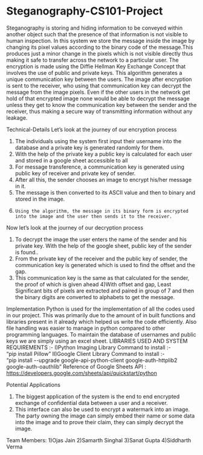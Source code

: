 # Steganography-CS101-Project
Steganography is storing and hiding information to be conveyed within another object such that the presence of that information is not visible to human inspection. In this system we store the message inside the image by changing its pixel values according to the binary code of the message.This produces just a minor change in the pixels which is not visible directly thus making it safe to transfer across the network to a particular user. The encryption is made using the Diffie Hellman Key Exchange Concept that involves the use of public and private keys. This algorithm generates a unique communication key between the users. The image after encryption is sent to the receiver, who using that communication key can decrypt the message from the image pixels. Even if the other users in the network get hold of that encrypted image none would be able to decrypt the message unless they get to know the communication key between the sender and the receiver, thus making a secure way of transmitting information without any leakage.


Technical-Details
Let’s look at the journey of our encryption process
1)  The individuals using the system first input their username into the database and a private key is generated randomly for them.
2)   With the help of the private key a public key is calculated for each user and stored in a google sheet accessible to all
3) For message transference,  a communication key is generated using public key of receiver and private key of sender.
4)   After all this, the sender chooses an image to encrypt his/her message in it.
5)   The message is then converted to its ASCII value  and then to binary and stored in the image.
6)     Using the algorithm, the message in its binary form is encrypted into the image and the user then sends it to the receiver.

Now let’s look at the journey of our decryption process
1) To decrypt the image the user enters the name of the sender and his private key. With the help of the  google sheet, public key of the sender is found..
2) From the private key of the receiver and the public key of sender, the communication key is generated which is used to find the offset and the gap.
3) This communication key is the same as that calculated for the sender, the proof of which is given ahead
4)With offset and gap, Least Significant bits of pixels are extracted and paired in group of 7 and then the binary digits are converted to alphabets to get the message.  

Implementation
Python is used for the implementation of all the codes used in our project. This was primarily due to the amount of in built functions and libraries present in it already which helped us write the code efficiently. Also file handling was easier to manage in python compared to other programming languages. To maintain the database of usernames and public keys we are simply using an excel sheet.
LIBRARIES USED AND SYSTEM REQUIREMENTS :-
I)Python Imaging Library
	Command to install :-  
“pip install Pillow”
II)Google Client Library
Command to install :-  
“pip install --upgrade google-api-python-client google-auth-httplib2 google-auth-oauthlib”
Reference of Google Sheets API :
https://developers.google.com/sheets/api/quickstart/python

Potential Applications
1)   The biggest application of the system is the end to end encrypted exchange of confidential data between a user and a receiver.
2)   This interface can also be used to encrypt a watermark into an image. The party owning the image can simply embed their name or some data into the image and to prove their claim, they can simply decrypt the image.

Team Members:
1)Ojas Jain
2)Samarth Singhal
3)Sanat Gupta
4)Siddharth Verma

